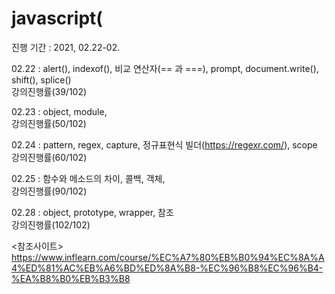 # javascript(
진행 기간 : 2021, 02.22-02.

02.22 : alert(), indexof(), 비교 연산자(== 과 ===), prompt, document.write(), shift(), splice() <br/> 강의진행률(39/102)

02.23 : object, module,  <br/>강의진행률(50/102)

02.24 : pattern, regex, capture,  정규표현식 빌더(https://regexr.com/),  scope <br/> 강의진행률(60/102)

02.25 : 함수와 메소드의 차이, 콜백, 객체,    <br/> 강의진행률(90/102)

02.28 : object, prototype, wrapper, 참조     <br/> 강의진행률(102/102)

<참조사이트> <br/>
https://www.inflearn.com/course/%EC%A7%80%EB%B0%94%EC%8A%A4%ED%81%AC%EB%A6%BD%ED%8A%B8-%EC%96%B8%EC%96%B4-%EA%B8%B0%EB%B3%B8
